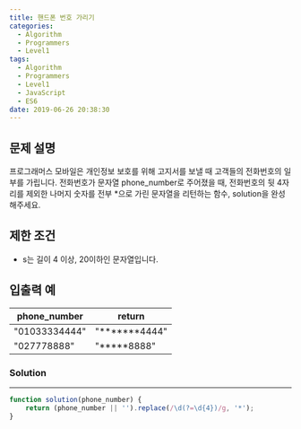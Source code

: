 ```yaml
---
title: 핸드폰 번호 가리기
categories:
  - Algorithm
  - Programmers
  - Level1
tags:
  - Algorithm
  - Programmers
  - Level1
  - JavaScript
  - ES6
date: 2019-06-26 20:38:30
---
```


## 문제 설명
프로그래머스 모바일은 개인정보 보호를 위해 고지서를 보낼 때 고객들의 전화번호의 일부를 가립니다.
전화번호가 문자열 phone_number로 주어졌을 때, 전화번호의 뒷 4자리를 제외한 나머지 숫자를 전부 *으로 가린 문자열을 리턴하는 함수, solution을 완성해주세요.

<!-- more -->

## 제한 조건
- s는 길이 4 이상, 20이하인 문자열입니다.

## 입출력 예
| phone_number | return |
| --- | --- |
| "01033334444" | "*******4444" |
| "027778888" | "*****8888" |

### Solution

---

```javascript
function solution(phone_number) {
    return (phone_number || '').replace(/\d(?=\d{4})/g, '*');
}
```

